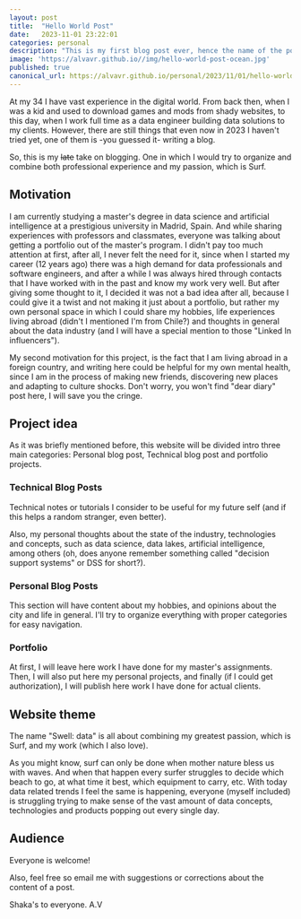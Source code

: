 ```yaml
---
layout: post
title:  "Hello World Post"
date:   2023-11-01 23:22:01
categories: personal
description: "This is my first blog post ever, hence the name of the post"
image: 'https://alvavr.github.io//img/hello-world-post-ocean.jpg'
published: true
canonical_url: https://alvavr.github.io/personal/2023/11/01/hello-world-post.html
---
```


At my 34 I have vast experience in the digital world. From back then, when I was a kid and used to download games and mods from shady websites, to this day, when I work full time as a data engineer building data solutions to my clients. However, there are still things that even now in 2023 I haven't tried yet, one of them is -you guessed it- writing a blog. 

So, this is my ~~late~~ take on blogging. One in which I would try to organize and combine both professional experience and my passion, which is Surf.

## Motivation
I am currently studying a master's degree in data science and artificial intelligence at a prestigious university in Madrid, Spain. And while sharing experiences with professors and classmates, everyone was talking about getting a portfolio out of the master's program. I didn't pay too much attention at first, after all, I never felt the need for it, since when I started my career (12 years ago) there was a high demand for data professionals and software engineers, and after a while I was always hired through contacts that I have worked with in the past and know my work very well. But after giving some thought to it, I decided it was not a bad idea after all, because I could give it a twist and not making it just about a portfolio, but rather my own personal space in which I could share my hobbies, life experiences living abroad (didn't I mentioned I'm from Chile?) and thoughts in general about the data industry (and I will have a special mention to those "Linked In influencers").

My second motivation for this project, is the fact that I am living abroad in a foreign country, and writing here could be helpful for my own mental health, since I am in the process of making new friends, discovering new places and adapting to culture shocks. Don't worry, you won't find "dear diary" post here, I will save you the cringe.

## Project idea
As it was briefly mentioned before, this website will be divided intro three main categories: Personal blog post, Technical blog post and portfolio projects.

### Technical Blog Posts
Technical notes or tutorials I consider to be useful for my future self (and if this helps a random stranger, even better).

Also, my personal thoughts about the state of the industry, technologies and concepts, such as data science, data lakes, artificial intelligence, among others (oh, does anyone remember something called "decision support systems" or DSS for short?). 

### Personal Blog Posts
This section will have content about my hobbies, and opinions about the city and life in general. I'll try to organize everything with proper categories for easy navigation.

### Portfolio
At first, I will leave here work I have done for my master's assignments. Then, I will also put here my personal projects, and finally (if I could get authorization), I will publish here work I have done for actual clients.

## Website theme
The name "Swell: data" is all about combining my greatest passion, which is Surf, and my work (which I also love).

As you might know, surf can only be done when mother nature bless us with waves. And when that happen every surfer struggles to decide which beach to go, at what time it best, which equipment to carry, etc. With today data related trends I feel the same is happening, everyone (myself included) is struggling trying to make sense of the vast amount of data concepts, technologies and products popping out every single day.  

## Audience
Everyone is welcome! 

Also, feel free so email me with suggestions or corrections about the content of a post.

Shaka's to everyone.
A.V






